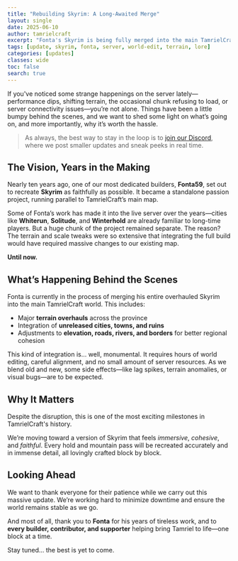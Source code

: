 ```yaml
---
title: "Rebuilding Skyrim: A Long-Awaited Merge"
layout: single
date: 2025-06-10
author: tamrielcraft
excerpt: "Fonta's Skyrim is being fully merged into the main TamrielCraft map — and it’s a massive step forward for the project."
tags: [update, skyrim, fonta, server, world-edit, terrain, lore]
categories: [updates]
classes: wide
toc: false
search: true
---
```


If you've noticed some strange happenings on the server lately—performance dips, shifting terrain, the occasional chunk refusing to load, or server connectivity issues—you’re not alone. Things have been a little bumpy behind the scenes, and we want to shed some light on what’s going on, and more importantly, why it’s worth the hassle.

> As always, the best way to stay in the loop is to [join our Discord](https://discord.gg/ApShrYn), where we post smaller updates and sneak peeks in real time.

## The Vision, Years in the Making

Nearly ten years ago, one of our most dedicated builders, **Fonta59**, set out to recreate **Skyrim** as faithfully as possible. It became a standalone passion project, running parallel to TamrielCraft’s main map.

Some of Fonta’s work has made it into the live server over the years—cities like **Whiterun**, **Solitude**, and **Winterhold** are already familiar to long-time players. But a huge chunk of the project remained separate. The reason? The terrain and scale tweaks were so extensive that integrating the full build would have required massive changes to our existing map.

**Until now.**

## What’s Happening Behind the Scenes

Fonta is currently in the process of merging his entire overhauled Skyrim into the main TamrielCraft world. This includes:

- Major **terrain overhauls** across the province  
- Integration of **unreleased cities, towns, and ruins**  
- Adjustments to **elevation, roads, rivers, and borders** for better regional cohesion

This kind of integration is... well, monumental. It requires hours of world editing, careful alignment, and no small amount of server resources. As we blend old and new, some side effects—like lag spikes, terrain anomalies, or visual bugs—are to be expected.

## Why It Matters

Despite the disruption, this is one of the most exciting milestones in TamrielCraft's history.

We’re moving toward a version of Skyrim that feels *immersive*, *cohesive*, and *faithful*. Every hold and mountain pass will be recreated accurately and in immense detail, all lovingly crafted block by block.

## Looking Ahead

We want to thank everyone for their patience while we carry out this massive update. We’re working hard to minimize downtime and ensure the world remains stable as we go.

And most of all, thank you to **Fonta** for his years of tireless work, and to **every builder, contributor, and supporter** helping bring Tamriel to life—one block at a time.

Stay tuned... the best is yet to come.
